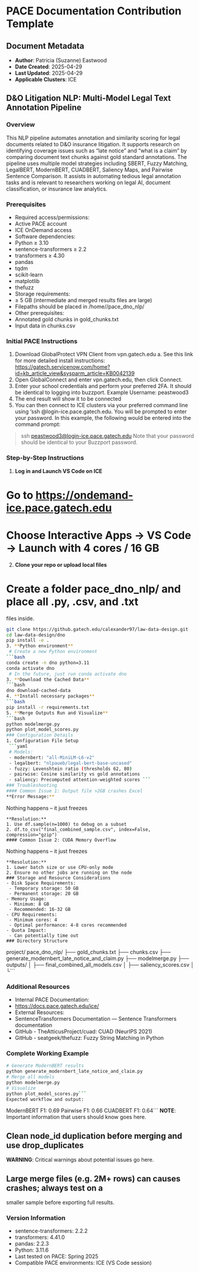 ﻿# PACE Documentation Contribution Template
## Document Metadata
* **Author**: Patricia (Suzanne) Eastwood
* **Date Created**: 2025-04-29
* **Last Updated**: 2025-04-29
* **Applicable Clusters**: ICE
## D&O Litigation NLP: Multi-Model Legal Text Annotation Pipeline
### Overview
This NLP pipeline automates annotation and similarity scoring for legal
documents related to D&O insurance litigation. It supports research on
identifying coverage issues such as “late notice” and “what is a claim”
by comparing document text chunks against gold standard annotations.
The pipeline uses multiple model strategies including SBERT, Fuzzy
Matching, LegalBERT, ModernBERT, CUADBERT, Saliency Maps, and Pairwise
Sentence Comparison. It assists in automating tedious legal annotation
tasks and is relevant to researchers working on legal AI, document
classification, or insurance law analytics.
### Prerequisites
- Required access/permissions:
 - Active PACE account
 - ICE OnDemand access
- Software dependencies:
 - Python ≥ 3.10
 - sentence-transformers ≥ 2.2
 - transformers ≥ 4.30
 - pandas
 - tqdm
 - scikit-learn
 - matplotlib
 - thefuzz
- Storage requirements:
 - ≥ 5 GB (intermediate and merged results files are large)
 - Filepaths should be placed in /home/<gtID>/pace_dno_nlp/
- Other prerequisites:
 - Annotated gold chunks in gold_chunks.txt
 - Input data in chunks.csv
### Initial PACE Instructions
1. Download GlobalProtect VPN Client from vpn.gatech.edu
a. See this link for more detailed install instructions:
https://gatech.servicenow.com/home?id=kb_article_view&sysparm_article=KB0042139
2. Open GlobalConnect and enter vpn.gatech.edu, then click Connect.
3. Enter your school credentials and perform your preferred 2FA. It
should be identical to logging into buzzport. Example Username:
peastwood3
4. The end result will show it to be connected
5. You can then connect to ICE clusters via your preferred command
line using ‘ssh <username>@login-ice.pace.gatech.edu. You will be
prompted to enter your password.
In this example, the following would be entered into the command
prompt:
>ssh peastwood3@login-ice.pace.gatech.edu
Note that your password should be identical to your Buzzport
password.
###
### Step-by-Step Instructions
1. **Log in and Launch VS Code on ICE**
 # Go to https://ondemand-ice.pace.gatech.edu
 # Choose Interactive Apps → VS Code → Launch with 4 cores / 16 GB
2. **Clone your repo or upload local files**
# Create a folder pace_dno_nlp/ and place all .py, .csv, and .txt
files inside.
```bash
git clone https://github.gatech.edu/calexander97/law-data-design.git
cd law-data-design/dno
pip install -e .
3. **Python environment**
 # Create a new Python environment
```bash
conda create -n dno python=3.11
conda activate dno
 # In the future, just run conda activate dno
3. **Download the Cached Data**
```bash
dno download-cached-data
4. **Install necessary packages**
```bash
pip install -r requirements.txt
5. **Merge Outputs Run and Visualize**
```bash
python modelmerge.py
python plot_model_scores.py
### Configuration Details
1. Configuration File Setup
 ```yaml
 # Models:
 - modernbert: "all-MiniLM-L6-v2"
 - legalbert: "nlpaueb/legal-bert-base-uncased"
 - fuzzy: Levenshtein ratio (thresholds 62, 80)
 - pairwise: Cosine similarity vs gold annotations
 - saliency: Precomputed attention-weighted scores ```
### Troubleshooting
#### Common Issue 1: Output file >2GB crashes Excel
**Error Message:**
```
Nothing happens – it just freezes
```
**Resolution:**
1. Use df.sample(n=1000) to debug on a subset
2. df.to_csv("final_combined_sample.csv", index=False,
compression="gzip")
#### Common Issue 2: CUDA Memory Overflow
```
Nothing happens – it just freezes
```
**Resolution:**
1. Lower batch size or use CPU-only mode
2. Ensure no other jobs are running on the node
### Storage and Resource Considerations
- Disk Space Requirements:
 - Temporary storage: 50 GB
 - Permanent storage: 20 GB
- Memory Usage:
 - Minimum: 8 GB
 - Recommended: 16-32 GB
- CPU Requirements:
 - Minimum cores: 4
 - Optimal performance: 4-8 cores recommended
- Quota Impact:
 - Can potentially time out
### Directory Structure
```
project/
pace_dno_nlp/
├── gold_chunks.txt
├── chunks.csv
├── generate_modernbert_late_notice_and_claim.py
├── modelmerge.py
├── outputs/
│ ├── final_combined_all_models.csv
│ ├── saliency_scores.csv
│ └```
### Additional Resources
- Internal PACE Documentation:
 - https://docs.pace.gatech.edu/ice/
- External Resources:
- SentenceTransformers Documentation — Sentence Transformers
documentation
- GitHub - TheAtticusProject/cuad: CUAD (NeurIPS 2021)
- GitHub - seatgeek/thefuzz: Fuzzy String Matching in Python
### Complete Working Example
```bash
# Generate ModernBERT results
python generate_modernbert_late_notice_and_claim.py
# Merge all models
python modelmerge.py
# Visualize
python plot_model_scores.py```
Expected workflow and output:
```
ModernBERT F1: 0.69
Pairwise F1: 0.66
CUADBERT F1: 0.64```
**NOTE**: Important information that users should know goes here.
## Clean node_id duplication before merging and use drop_duplicates
**WARNING**: Critical warnings about potential issues go here.
## Large merge files (e.g. 2M+ rows) can causes crashes; always test on a
smaller sample before exporting full results.
### Version Information
- sentence-transformers: 2.2.2
- transformers: 4.41.0
- pandas: 2.2.3
- Python: 3.11.6
- Last tested on PACE: Spring 2025
- Compatible PACE environments: ICE (VS Code session)